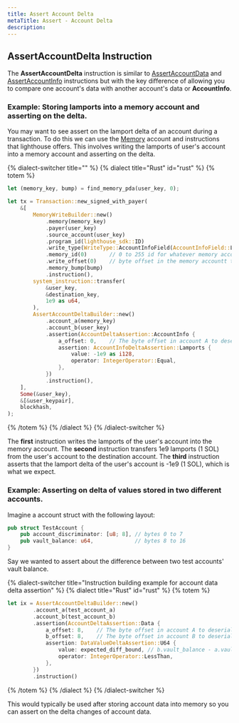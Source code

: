 ```yaml
---
title: Assert Account Delta
metaTitle: Assert - Account Delta
description:
---
```


## AssertAccountDelta Instruction

The **AssertAccountDelta** instruction is similar to [AssertAccountData](/assert/account-data) and [AssertAccountInfo](/assert/account-info) instructions but with the key difference of allowing you to compare one account's data with another account's data or **AccountInfo**.

### Example: Storing lamports into a memory account and asserting on the delta.

You may want to see assert on the lamport delta of an account during a transaction.
To do this we can use the [Memory](/memory) account and instructions that lighthouse offers.
This involves writing the lamports of user's account into a memory account and asserting on the delta.

{% dialect-switcher title="" %}
{% dialect title="Rust" id="rust" %}
{% totem %}

```rust
let (memory_key, bump) = find_memory_pda(user_key, 0);

let tx = Transaction::new_signed_with_payer(
    &[
        MemoryWriteBuilder::new()
            .memory(memory_key)
            .payer(user_key)
            .source_account(user_key)
            .program_id(lighthouse_sdk::ID)
            .write_type(WriteType::AccountInfoField(AccountInfoField::Lamports))
            .memory_id(0)       // 0 to 255 id for whatever memory account you want to access.
            .write_offset(0)    // byte offset in the memory accountt to write to.
            .memory_bump(bump)
            .instruction(),
        system_instruction::transfer(
            &user_key,
            &destination_key,
            1e9 as u64,
        ),
        AssertAccountDeltaBuilder::new()
            .account_a(memory_key)
            .account_b(user_key)
            .assertion(AccountDeltaAssertion::AccountInfo {
                a_offset: 0,    // The byte offset in account A to deserialize into a u64 (lamport).
                assertion: AccountInfoDeltaAssertion::Lamports {
                    value: -1e9 as i128,
                    operator: IntegerOperator::Equal,
                },
            })
            .instruction(),
    ],
    Some(&user_key),
    &[&user_keypair],
    blockhash,
);
```

{% /totem %}
{% /dialect %}
{% /dialect-switcher %}

The **first** instruction writes the lamports of the user's account into the memory account.
The **second** instruction transfers 1e9 lamports (1 SOL) from the user's account to the destination account.
The **third** instruction asserts that the lamport delta of the user's account is -1e9 (1 SOL), which is what we expect.

### Example: Asserting on delta of values stored in two different accounts.

Imagine a account struct with the following layout:

```rust
pub struct TestAccount {
    pub account_discriminator: [u8; 8], // bytes 0 to 7
    pub vault_balance: u64,             // bytes 8 to 16
}
```

Say we wanted to assert about the difference between two test accounts' vault balance.

{% dialect-switcher title="Instruction building example for account data delta assertion" %}
{% dialect title="Rust" id="rust" %}
{% totem %}

```rust
let ix = AssertAccountDeltaBuilder::new()
        .account_a(test_account_a)
        .account_b(test_account_b)
        .assertion(AccountDeltaAssertion::Data {
            a_offset: 8,    // The byte offset in account A to deserialize into a u64 (vault_balance).
            b_offset: 8,    // The byte offset in account B to deserialize into a u64 (vault_balance).
            assertion: DataValueDeltaAssertion::U64 {
                value: expected_diff_bound, // b.vault_balance - a.vault_balance
                operator: IntegerOperator::LessThan,
            },
        })
        .instruction()
```

{% /totem %}
{% /dialect %}
{% /dialect-switcher %}

This would typically be used after storing account data into memory so you can assert on the delta changes of account data.
